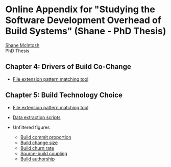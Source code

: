 # Online Appendix for "Studying the Software Development Overhead of Build Systems" (Shane - PhD Thesis)

[Shane McIntosh](http://shanemcintosh.org)  
PhD Thesis

## Chapter 4: Drivers of Build Co-Change

- [File extension pattern matching tool](https://github.com/SAILResearch/appendix-shane_phd/releases/download/v1.0/chapter4-classified_files.tar.bz2)

## Chapter 5: Build Technology Choice

- [File extension pattern matching tool](https://github.com/SAILResearch/appendix-shane_phd/releases/download/v1.0/chapter5-linguist.tar.bz2)
- [Data extraction scripts](https://github.com/smcintosh/WoC_classifier)

- Unfiltered figures
  - [Build commit proportion](figures/forges_monthly_rates.pdf)
  - [Build change size](figures/forges_monthly_sizes.pdf)
  - [Build churn rate](figures/forges_monthly_churn.pdf)
  - [Source-build coupling](figures/forges_monthly_coupling.pdf)
  - [Build authorship](figures/forges_monthly_authors.pdf)
